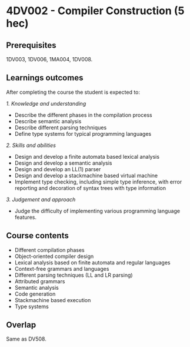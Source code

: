 # 4DV002 - Compiler Construction (5 hec)

## Prerequisites

1DV003, 1DV006, 1MA004, 1DV008.

## Learnings outcomes

After completing the course the student is expected to:

*1. Knowledge and understanding*

- Describe the different phases in the compilation process
- Describe semantic analysis
- Describe different parsing techniques
- Define type systems for typical programming languages

*2.	Skills and abilities*

- Design and develop a finite automata based lexical analysis
- Design and develop a semantic analysis
- Design and develop an LL(1) parser
- Design and develop a stack­machine based virtual machine
- Implement type checking, including simple type inference, with error reporting and decoration of syntax trees with type information

*3.	Judgement and approach*

- Judge the difficulty of implementing various programming language features.

## Course contents

- Different compilation phases
- Object­-oriented compiler design
- Lexical analysis based on finite automata and regular languages 
- Context­-free grammars and languages
- Different parsing techniques (LL­ and LR­ parsing)
- Attributed grammars
- Semantic analysis
- Code generation
- Stack­machine based execution
- Type systems

## Overlap

Same as DV508.